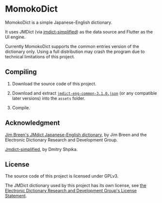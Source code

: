 # MomokoDict

MomokoDict is a simple Japanese-English dictionary.

It uses JMDict (via [jmdict-simplified](https://github.com/scriptin/jmdict-simplified)) as the data source and Flutter as the UI engine.

Currently MomokoDict supports the common entries version of the dictionary only. Using a full distribution may crash the program due to technical limitations of this project.

## Compiling

1. Download the source code of this project.

2. Download and extract [`jmdict-eng-common-3.1.0.json`](https://github.com/scriptin/jmdict-simplified/releases/download/3.1.0%2B20201001122454/jmdict-eng-common-3.1.0+20201001122454.json.zip) (or any compatible later versions) into the `assets` folder.

3. Compile.

## Acknowledgment

[Jim Breen's JMdict Japanese-English dictionary](https://www.edrdg.org/), by Jim Breen and the Electronic Dictionary Research and Development Group.

[Jmdict-simplified](https://github.com/scriptin/jmdict-simplified), by Dmitry Shpika.

## License

The source code of this project is licensed under GPLv3.

The JMDict dictionary used by this project has its own license, see [the Electronic Dictionary Research and Development Group's License Statement](https://www.edrdg.org/edrdg/licence.html).
